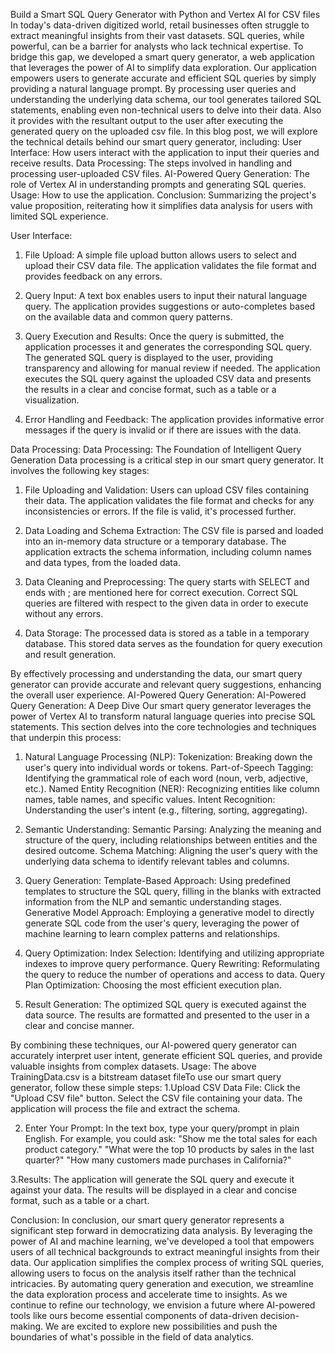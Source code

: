 Build a Smart SQL Query Generator with Python and Vertex AI for CSV files
In today's data-driven digitized world, retail businesses often struggle to extract meaningful insights from their vast datasets. SQL queries, while powerful, can be a barrier for analysts who lack technical expertise. To bridge this gap, we developed a smart query generator, a web application that leverages the power of AI to simplify data exploration.
Our application empowers users to generate accurate and efficient SQL queries by simply providing a natural language prompt. By processing user queries and understanding the underlying data schema, our tool generates tailored SQL statements, enabling even non-technical users to delve into their data. Also it provides with the resultant output to the user after executing the generated query on the uploaded csv file.
In this blog post, we will explore the technical details behind our smart query generator, including:
User Interface: How users interact with the application to input their queries and receive results.
Data Processing: The steps involved in handling and processing user-uploaded CSV files.
AI-Powered Query Generation: The role of Vertex AI in understanding prompts and generating SQL queries.
Usage: How to use the application.
Conclusion: Summarizing the project's value proposition, reiterating how it simplifies data analysis for users with limited SQL experience.

User Interface:
1. File Upload:
A simple file upload button allows users to select and upload their CSV data file.
The application validates the file format and provides feedback on any errors.

2. Query Input:
A text box enables users to input their natural language query.
The application provides suggestions or auto-completes based on the available data and common query patterns.

3. Query Execution and Results:
Once the query is submitted, the application processes it and generates the corresponding SQL query.
The generated SQL query is displayed to the user, providing transparency and allowing for manual review if needed.
The application executes the SQL query against the uploaded CSV data and presents the results in a clear and concise format, such as a table or a visualization.

4. Error Handling and Feedback:
The application provides informative error messages if the query is invalid or if there are issues with the data.

Data Processing:
Data Processing: The Foundation of Intelligent Query Generation
Data processing is a critical step in our smart query generator. It involves the following key stages:
1. File Uploading and Validation:
Users can upload CSV files containing their data.
The application validates the file format and checks for any inconsistencies or errors.
If the file is valid, it's processed further.

2. Data Loading and Schema Extraction:
The CSV file is parsed and loaded into an in-memory data structure or a temporary database.
The application extracts the schema information, including column names and data types, from the loaded data.

3. Data Cleaning and Preprocessing:
The query starts with SELECT and ends with ; are mentioned here for correct execution.
Correct SQL queries are filtered with respect to the given data in order to execute without any errors.

4. Data Storage:
The processed data is stored as a table in a temporary database.
This stored data serves as the foundation for query execution and result generation.

By effectively processing and understanding the data, our smart query generator can provide accurate and relevant query suggestions, enhancing the overall user experience.
AI-Powered Query Generation:
AI-Powered Query Generation: A Deep Dive
Our smart query generator leverages the power of Vertex AI to transform natural language queries into precise SQL statements. This section delves into the core technologies and techniques that underpin this process:
1. Natural Language Processing (NLP):
Tokenization: Breaking down the user's query into individual words or tokens.
Part-of-Speech Tagging: Identifying the grammatical role of each word (noun, verb, adjective, etc.).
Named Entity Recognition (NER): Recognizing entities like column names, table names, and specific values.
Intent Recognition: Understanding the user's intent (e.g., filtering, sorting, aggregating).

2. Semantic Understanding:
Semantic Parsing: Analyzing the meaning and structure of the query, including relationships between entities and the desired outcome.
Schema Matching: Aligning the user's query with the underlying data schema to identify relevant tables and columns.

3. Query Generation:
Template-Based Approach: Using predefined templates to structure the SQL query, filling in the blanks with extracted information from the NLP and semantic understanding stages.
Generative Model Approach: Employing a generative model to directly generate SQL code from the user's query, leveraging the power of machine learning to learn complex patterns and relationships.

4. Query Optimization:
Index Selection: Identifying and utilizing appropriate indexes to improve query performance.
Query Rewriting: Reformulating the query to reduce the number of operations and access to data.
Query Plan Optimization: Choosing the most efficient execution plan.

5. Result Generation:
The optimized SQL query is executed against the data source.
The results are formatted and presented to the user in a clear and concise manner.

By combining these techniques, our AI-powered query generator can accurately interpret user intent, generate efficient SQL queries, and provide valuable insights from complex datasets.
Usage:
The above TrainingData.csv is a bitstream dataset fileTo use our smart query generator, follow these simple steps:
1.Upload CSV Data File:
Click the "Upload CSV file" button.
Select the CSV file containing your data.
The application will process the file and extract the schema.

2. Enter Your Prompt:
In the text box, type your query/prompt in plain English.
For example, you could ask:
"Show me the total sales for each product category."
"What were the top 10 products by sales in the last quarter?"
"How many customers made purchases in California?"

3.Results:
The application will generate the SQL query and execute it against your data.
The results will be displayed in a clear and concise format, such as a table or a chart.

Conclusion:
In conclusion, our smart query generator represents a significant step forward in democratizing data analysis. By leveraging the power of AI and machine learning, we've developed a tool that empowers users of all technical backgrounds to extract meaningful insights from their data.
Our application simplifies the complex process of writing SQL queries, allowing users to focus on the analysis itself rather than the technical intricacies. By automating query generation and execution, we streamline the data exploration process and accelerate time to insights.
As we continue to refine our technology, we envision a future where AI-powered tools like ours become essential components of data-driven decision-making. We are excited to explore new possibilities and push the boundaries of what's possible in the field of data analytics.
